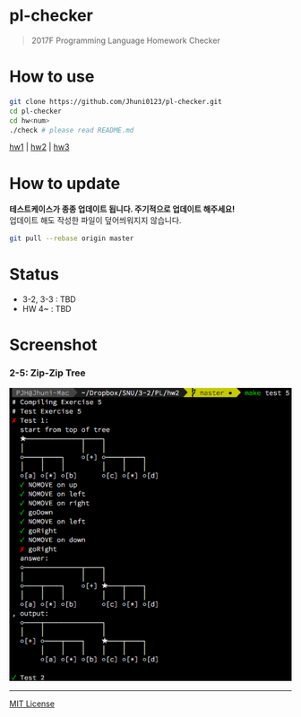# pl-checker
> 2017F Programming Language Homework Checker

# How to use
```bash
git clone https://github.com/Jhuni0123/pl-checker.git
cd pl-checker
cd hw<num>
./check # please read README.md
```
[hw1](hw1) | [hw2](hw2) | [hw3](hw3)

# How to update
**테스트케이스가 종종 업데이트 됩니다. 주기적으로 업데이트 해주세요!** <br>
업데이트 해도 작성한 파일이 덮어씌워지지 않습니다.
```bash
git pull --rebase origin master
```

# Status
- 3-2, 3-3 : TBD
- HW 4~ : TBD

# Screenshot
### 2-5: Zip-Zip Tree
![2-5](img/PL_2-5.png)

---
[MIT License](LICENSE)

